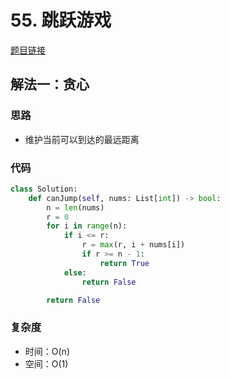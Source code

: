 # 55. 跳跃游戏

[题目链接](https://leetcode.cn/problems/jump-game/description/)

## 解法一：贪心

### 思路

- 维护当前可以到达的最远距离

### 代码

```py
class Solution:
    def canJump(self, nums: List[int]) -> bool:
        n = len(nums)
        r = 0
        for i in range(n):
            if i <= r:
                r = max(r, i + nums[i])
                if r >= n - 1:
                    return True
            else:
                return False

        return False
```

### 复杂度

- 时间：O(n)
- 空间：O(1)

